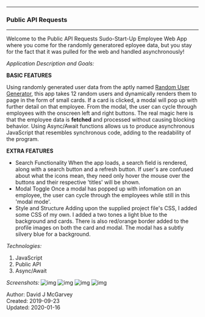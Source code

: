 -------------------------------------------
###         Public API Requests         ###
-------------------------------------------

Welcome to the Public API Requests Sudo-Start-Up Employee Web App where you come for the randomly generatored eployee data, but you stay for the fact that it was pulled for the web and handled asynchronously!

*Application Description and Goals:* 

**BASIC FEATURES**

Using randomly generated user data from the aptly named [Random User Generator](https://randomuser.me), this app takes 12 random users and dynamically renders them to page in the form of small cards. If a card is clicked, a modal will pop up with further detail on that employee. From the modal, the user can cycle through employees with the onscreen left and right buttons. The real magic here is that the employee data is **fetched** and processed without causing blocking behavior. Using Async/Await functions allows us to produce asynchronous JavaScript that resembles synchronous code, adding to the readability of the program. 

  **EXTRA FEATURES**
- Search Functionality
When the app loads, a search field is rendered, along with a search button and a refresh button. If user's are confused about what the icons mean, they need only hover the mouse over the buttons and their respective 'titles' will be shown. 
- Modal Toggle
Once a modal has popped up with infomation on an employee, the user can cycle through the employees while still in this 'modal mode'.
- Style and Structure
Adding upon the supplied project file's CSS, I added some CSS of my own. I added a two tones a light blue to the background and cards. There is also red/orange border added to the profile images on both the card and modal. The modal has a subtly silvery blue for a background. 

*Technologies:*

1. JavaScript
2. Public API
3. Async/Await

*Screenshots:*
![img](https://user-images.githubusercontent.com/42125523/72556600-d417ec00-3853-11ea-9872-36a487abb11d.png)
![img](https://user-images.githubusercontent.com/42125523/72556671-f3af1480-3853-11ea-9543-8c70eca7e4ad.png)
![img](https://user-images.githubusercontent.com/42125523/72556672-f447ab00-3853-11ea-910b-4adf83e7d330.png)
![img](https://user-images.githubusercontent.com/42125523/72556673-f447ab00-3853-11ea-9688-97ca9e852bbc.png)

Author: David J McGarvey  
Created: 2019-09-23  
Updated: 2020-01-16  
